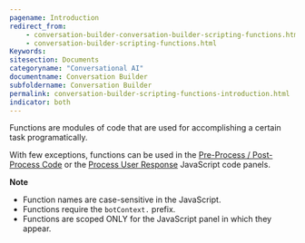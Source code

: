 ```yaml
---
pagename: Introduction
redirect_from:
    - conversation-builder-conversation-builder-scripting-functions.html
    - conversation-builder-scripting-functions.html
Keywords:
sitesection: Documents
categoryname: "Conversational AI"
documentname: Conversation Builder
subfoldername: Conversation Builder
permalink: conversation-builder-scripting-functions-introduction.html
indicator: both
---
```


Functions are modules of code that are used for accomplishing a certain task programatically. 

With few exceptions, functions can be used in the [Pre-Process / Post-Process Code](conversation-builder-conversation-builder-interaction-details.html#code) or the [Process User Response](conversation-builder-conversation-builder-interaction-details.html#process-user-response) JavaScript code panels.

**Note**

* Function names are case-sensitive in the JavaScript.
* Functions require the `botContext.` prefix.
* Functions are scoped ONLY for the JavaScript panel in which they appear.
